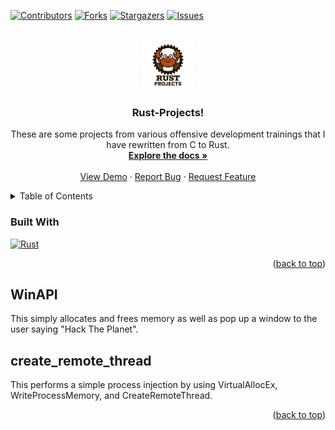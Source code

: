 <a id="readme-top"></a>

[![Contributors][contributors-shield]][contributors-url]
[![Forks][forks-shield]][forks-url]
[![Stargazers][stars-shield]][stars-url]
[![Issues][issues-shield]][issues-url]

<!-- PROJECT LOGO -->
<br />
<div align="center">
  <a href="https://github.com/inev89/rust-projects">
    <img src="logo.png" alt="Logo" width="80" height="80">
  </a>

<h3 align="center">Rust-Projects!</h3>

  <p align="center">
    These are some projects from various offensive development trainings that I have rewritten from C to Rust.
    <br />
    <a href="https://github.com/inev89/rust-projects"><strong>Explore the docs »</strong></a>
    <br />
    <br />
    <a href="https://github.com/inev89/rust-projects">View Demo</a>
    &middot;
    <a href="https://github.com/inev89/rust-projects/issues/new?labels=bug&template=bug-report---.md">Report Bug</a>
    &middot;
    <a href="https://github.com/inev89/rust-projects/issues/new?labels=enhancement&template=feature-request---.md">Request Feature</a>
  </p>
</div>



<!-- TABLE OF CONTENTS -->
<details>
  <summary>Table of Contents</summary>
  <ol>
    <li>
      <a href="#about-the-project">About The Project</a>
      <ul>
        <li><a href="#built-with">Built With</a></li>
      </ul>
    </li>
    <li>
      <a href="#getting-started">Getting Started</a>
      <ul>
        <li><a href="#prerequisites">Prerequisites</a></li>
        <li><a href="#installation">Installation</a></li>
      </ul>
    </li>
    <li><a href="#winapi">WinAPI</a></li>
    <li><a href="#createremotethread">CreateRemoteThread</a></li>
  </ol>
</details>



### Built With

[![Rust][Rust]][rust-url]

<p align="right">(<a href="#readme-top">back to top</a>)</p>

## WinAPI
This simply allocates and frees memory as well as pop up a window to the user saying "Hack The Planet".

## create_remote_thread
This performs a simple process injection by using VirtualAllocEx, WriteProcessMemory, and CreateRemoteThread.


<p align="right">(<a href="#readme-top">back to top</a>)</p>



<!-- MARKDOWN LINKS & IMAGES -->
<!-- https://www.markdownguide.org/basic-syntax/#reference-style-links -->
[contributors-shield]: https://img.shields.io/github/contributors/inev89/rust-projects.svg?style=for-the-badge
[contributors-url]: https://github.com/inev89/rust-projects/graphs/contributors
[forks-shield]: https://img.shields.io/github/forks/inev89/rust-projects.svg?style=for-the-badge
[forks-url]: https://github.com/inev89/rust-projects/network/members
[stars-shield]: https://img.shields.io/github/stars/inev89/rust-projects.svg?style=for-the-badge
[stars-url]: https://github.com/inev89/rust-projects/stargazers
[issues-shield]: https://img.shields.io/github/issues/inev89/rust-projects.svg?style=for-the-badge
[issues-url]: https://github.com/inev89/rust-projects/issues
[rust]: https://shields.io/badge/-Rust-3776AB?style=flat&logo=rust
[rust-url]: https://rust-lang.org
